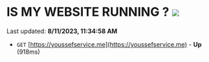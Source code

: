 # IS MY WEBSITE RUNNING ? [![](https://img.shields.io/static/v1?label=Sponsor&message=%E2%9D%A4&logo=GitHub&color=%23fe8e86)](https://github.com/sponsors/<username>)

Last updated: **8/11/2023, 11:34:58 AM**

- `GET` [https://youssefservice.me](https://youssefservice.me) - **Up** (918ms)
